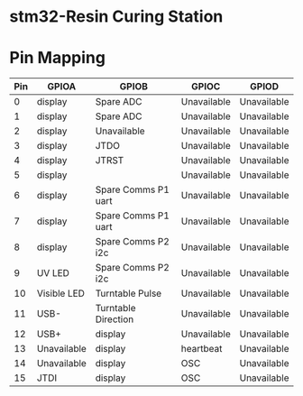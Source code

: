 # stm32-Resin Curing Station



# Pin Mapping
| Pin 	| GPIOA       	| GPIOB               	| GPIOC       	| GPIOD       	|
|-----	|-------------	|---------------------	|-------------	|-------------	|
| 0   	| display     	| Spare ADC           	| Unavailable 	| Unavailable 	|
| 1   	| display     	| Spare ADC           	| Unavailable 	| Unavailable 	|
| 2   	| display     	| Unavailable         	| Unavailable 	| Unavailable 	|
| 3   	| display     	| JTDO                	| Unavailable 	| Unavailable 	|
| 4   	| display     	| JTRST               	| Unavailable 	| Unavailable 	|
| 5   	| display     	|                     	| Unavailable 	| Unavailable 	|
| 6   	| display     	| Spare Comms P1 uart  	| Unavailable 	| Unavailable 	|
| 7   	| display     	| Spare Comms P1 uart 	| Unavailable 	| Unavailable 	|
| 8   	| display     	| Spare Comms P2 i2c  	| Unavailable 	| Unavailable 	|
| 9   	| UV LED      	| Spare Comms P2 i2c   	| Unavailable 	| Unavailable 	|
| 10  	| Visible LED 	| Turntable Pulse     	| Unavailable 	| Unavailable 	|
| 11  	| USB-        	| Turntable Direction 	| Unavailable 	| Unavailable 	|
| 12  	| USB+        	| display             	| Unavailable 	| Unavailable 	|
| 13  	| Unavailable 	| display             	| heartbeat   	| Unavailable 	|
| 14  	| Unavailable 	| display             	| OSC         	| Unavailable 	|
| 15  	| JTDI        	| display             	| OSC         	| Unavailable 	|